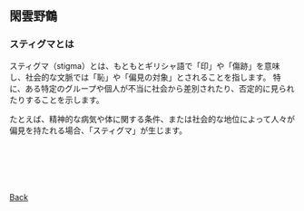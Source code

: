 ## 閑雲野鶴

### スティグマとは
スティグマ（stigma）とは、もともとギリシャ語で「印」や「傷跡」を意味し、社会的な文脈では「恥」や「偏見の対象」とされることを指します。
特に、ある特定のグループや個人が不当に社会から差別されたり、否定的に見られたりすることを示します。

たとえば、精神的な病気や体に関する条件、または社会的な地位によって人々が偏見を持たれる場合、「スティグマ」が生じます。

<p style="margin-top: 100px;"></p>

[Back](./../../)
